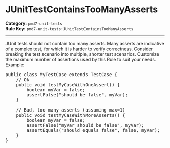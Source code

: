 # JUnitTestContainsTooManyAsserts
**Category:** `pmd7-unit-tests`<br/>
**Rule Key:** `pmd7-unit-tests:JUnitTestContainsTooManyAsserts`<br/>


-----

JUnit tests should not contain too many asserts.  Many asserts are indicative of a complex test, for which
it is harder to verify correctness.  Consider breaking the test scenario into multiple, shorter test scenarios.
Customize the maximum number of assertions used by this Rule to suit your needs. Example:
<pre>
public class MyTestCase extends TestCase {
	// Ok
	public void testMyCaseWithOneAssert() {
		boolean myVar = false;		
		assertFalse("should be false", myVar);
	}

	// Bad, too many asserts (assuming max=1)
	public void testMyCaseWithMoreAsserts() {
		boolean myVar = false;		
		assertFalse("myVar should be false", myVar);
		assertEquals("should equals false", false, myVar);
	}
}
</pre>
